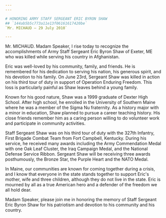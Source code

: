 ```yaml
---
---

# HONORING ARMY STAFF SERGEANT ERIC BYRON SHAW
## `144ab5b5c773a11e13f06161617420be`
`Mr. MICHAUD — 29 July 2010`

---
```



Mr. MICHAUD. Madam Speaker, I rise today to recognize the 
accomplishments of Army Staff Sergeant Eric Byron Shaw of Exeter, ME 
who was killed while serving his country in Afghanistan.

Eric was well-loved by his community, family, and friends. He is 
remembered for his dedication to serving his nation, his generous 
spirit, and his devotion to his family. On June 23rd, Sergeant Shaw was 
killed in action on his third tour of duty in support of Operation 
Enduring Freedom. This loss is particularly painful as Shaw leaves 
behind a young family.

Known for his good nature, Shaw was a 1999 graduate of Dexter High 
School. After high school, he enrolled in the University of Southern 
Maine where he was a member of the Sigma Nu fraternity. As a history 
major with a minor in education, Shaw planned to pursue a career 
teaching history. His close friends remember him as a caring person 
willing to do volunteer work and participate in community activities.

Staff Sergeant Shaw was on his third tour of duty with the 327th 
Infantry, First Brigade Combat Team from Fort Campbell, Kentucky. 
During his service, he received many awards including the Army 
Commendation Medal with one Oak Leaf Cluster, the Iraq Campaign Medal, 
and the National Defense Service Ribbon. Sergeant Shaw will be 
receiving three awards posthumously, the Bronze Star, the Purple Heart 
and the NATO Medal.

In Maine, our communities are known for coming together during a 
crisis, and I know that everyone in the state stands together to 
support Eric's mother, wife and three children, although they do not 
live in the state. Eric is mourned by all as a true American hero and a 
defender of the freedom we all hold dear.

Madam Speaker, please join me in honoring the memory of Staff 
Sergeant Eric Byron Shaw for his patriotism and devotion to his 
community and his country.

